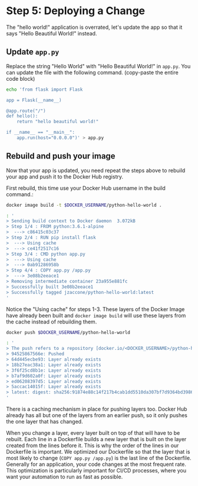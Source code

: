 # Step 5: Deploying a Change

The "hello world!" application is overrated, let's update the app so that it says "Hello Beautiful World!" instead.

## Update `app.py`

Replace the string "Hello World" with "Hello Beautiful World!" in `app.py`. You can update the file with the following command. \(copy-paste the entire code block\)

```bash
echo 'from flask import Flask

app = Flask(__name__)

@app.route("/")
def hello():
    return "hello beautiful world!"

if __name__ == "__main__":
    app.run(host="0.0.0.0")' > app.py
```

## Rebuild and push your image

Now that your app is updated, you need repeat the steps above to rebuild your app and push it to the Docker Hub registry.

First rebuild, this time use your Docker Hub username in the build command.:

```bash
docker image build -t $DOCKER_USERNAME/python-hello-world .
```

```bash
: '
> Sending build context to Docker daemon  3.072kB
> Step 1/4 : FROM python:3.6.1-alpine
>  ---> c86415c03c37
> Step 2/4 : RUN pip install flask
>  ---> Using cache
>  ---> ce41f2517c16
> Step 3/4 : CMD python app.py
>  ---> Using cache
>  ---> 0ab91286958b
> Step 4/4 : COPY app.py /app.py
>  ---> 3e08b2eeace1
> Removing intermediate container 23a955e881fc
> Successfully built 3e08b2eeace1
> Successfully tagged jzaccone/python-hello-world:latest
'
```

Notice the "Using cache" for steps 1-3. These layers of the Docker Image have already been built and `docker image build` will use these layers from the cache instead of rebuilding them.

```bash
docker push $DOCKER_USERNAME/python-hello-world
```

```bash
: '
> The push refers to a repository [docker.io/<DOCKER_USERNAME>/python-hello-world]
> 94525867566e: Pushed 
> 64d445ecbe93: Layer already exists 
> 18b27eac38a1: Layer already exists 
> 3f6f25cd8b1e: Layer already exists 
> b7af9d602a0f: Layer already exists 
> ed06208397d5: Layer already exists 
> 5accac14015f: Layer already exists 
> latest: digest: sha256:91874e88c14f217b4cab1dd5510da307bf7d9364bd39860c9cc8688573ab1a3a size: 1786
'
```

There is a caching mechanism in place for pushing layers too. Docker Hub already has all but one of the layers from an earlier push, so it only pushes the one layer that has changed.

When you change a layer, every layer built on top of that will have to be rebuilt. Each line in a Dockerfile builds a new layer that is built on the layer created from the lines before it. This is why the order of the lines in our Dockerfile is important. We optimized our Dockerfile so that the layer that is most likely to change \(`COPY app.py /app.py`\) is the last line of the Dockerfile. Generally for an application, your code changes at the most frequent rate. This optimization is particularly important for CI/CD processes, where you want your automation to run as fast as possible.

